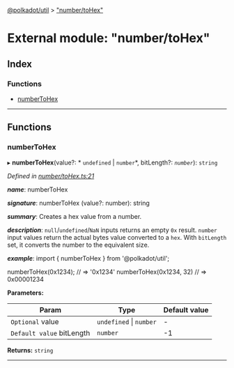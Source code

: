 [@polkadot/util](../README.md) > ["number/toHex"](../modules/_number_tohex_.md)

# External module: "number/toHex"

## Index

### Functions

* [numberToHex](_number_tohex_.md#numbertohex)

---

## Functions

<a id="numbertohex"></a>

###  numberToHex

▸ **numberToHex**(value?: * `undefined` &#124; `number`*, bitLength?: *`number`*): `string`

*Defined in [number/toHex.ts:21](https://github.com/polkadot-js/util/blob/7550b44/packages/util/src/number/toHex.ts#L21)*

*__name__*: numberToHex

*__signature__*: numberToHex (value?: number): string

*__summary__*: Creates a hex value from a number.

*__description__*: `null`/`undefined`/`NaN` inputs returns an empty `0x` result. `number` input values return the actual bytes value converted to a `hex`. With `bitLength` set, it converts the number to the equivalent size.

*__example__*: import { numberToHex } from '@polkadot/util';

numberToHex(0x1234); // => '0x1234' numberToHex(0x1234, 32) // => 0x00001234

**Parameters:**

| Param | Type | Default value |
| ------ | ------ | ------ |
| `Optional` value |  `undefined` &#124; `number`| - |
| `Default value` bitLength | `number` |  -1 |

**Returns:** `string`

___

